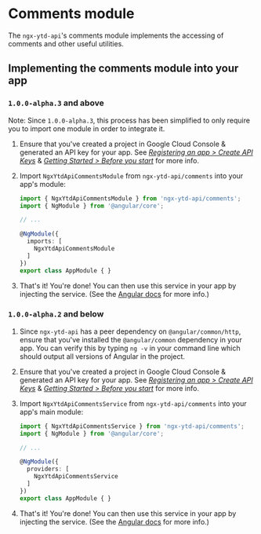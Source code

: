 # Comments module

The `ngx-ytd-api`'s comments module implements the accessing of comments and other useful utilities.

## Implementing the comments module into your app

### `1.0.0-alpha.3` and above

Note: Since `1.0.0-alpha.3`, this process has been simplified to only require you to import one module in order to integrate it.

1. Ensure that you've created a project in Google Cloud Console & generated an API key for your app. See _[Registering an app > Create API Keys](https://developers.google.com/youtube/registering_an_application#Create_API_Keys)_ & _[Getting Started > Before you start](https://developers.google.com/youtube/v3/getting-started#before-you-start)_ for more info.
2. Import `NgxYtdApiCommentsModule` from `ngx-ytd-api/comments` into your app's module:

    ```typescript
    import { NgxYtdApiCommentsModule } from 'ngx-ytd-api/comments';
    import { NgModule } from '@angular/core';

    // ...

    @NgModule({
      imports: [
        NgxYtdApiCommentsModule
      ]
    })
    export class AppModule { }
    ```
3. That's it! You're done! You can then use this service in your app by injecting the service. (See the [Angular docs](https://angular.io/guide/architecture-services) for more info.)

### `1.0.0-alpha.2` and below

1. Since `ngx-ytd-api` has a peer dependency on `@angular/common/http`, ensure that you've installed the `@angular/common` dependency in your app. You can verify this by typing `ng -v` in your command line which should output all versions of Angular in the project.
2. Ensure that you've created a project in Google Cloud Console & generated an API key for your app. See _[Registering an app > Create API Keys](https://developers.google.com/youtube/registering_an_application#Create_API_Keys)_ & _[Getting Started > Before you start](https://developers.google.com/youtube/v3/getting-started#before-you-start)_ for more info.
3. Import `NgxYtdApiCommentsService` from `ngx-ytd-api/comments` into your app's main module:

    ```typescript
    import { NgxYtdApiCommentsService } from 'ngx-ytd-api/comments';
    import { NgModule } from '@angular/core';

    // ...

    @NgModule({
      providers: [
        NgxYtdApiCommentsService
      ]
    })
    export class AppModule { }
    ```
4. That's it! You're done! You can then use this service in your app by injecting the service. (See the [Angular docs](https://angular.io/guide/architecture-services) for more info.)
